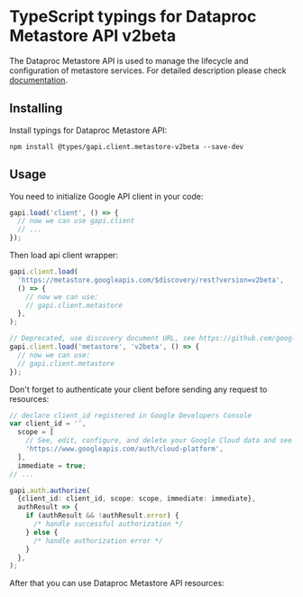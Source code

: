 # TypeScript typings for Dataproc Metastore API v2beta

The Dataproc Metastore API is used to manage the lifecycle and configuration of metastore services.
For detailed description please check [documentation](https://cloud.google.com/dataproc-metastore/docs).

## Installing

Install typings for Dataproc Metastore API:

```
npm install @types/gapi.client.metastore-v2beta --save-dev
```

## Usage

You need to initialize Google API client in your code:

```typescript
gapi.load('client', () => {
  // now we can use gapi.client
  // ...
});
```

Then load api client wrapper:

```typescript
gapi.client.load(
  'https://metastore.googleapis.com/$discovery/rest?version=v2beta',
  () => {
    // now we can use:
    // gapi.client.metastore
  },
);
```

```typescript
// Deprecated, use discovery document URL, see https://github.com/google/google-api-javascript-client/blob/master/docs/reference.md#----gapiclientloadname----version----callback--
gapi.client.load('metastore', 'v2beta', () => {
  // now we can use:
  // gapi.client.metastore
});
```

Don't forget to authenticate your client before sending any request to resources:

```typescript
// declare client_id registered in Google Developers Console
var client_id = '',
  scope = [
    // See, edit, configure, and delete your Google Cloud data and see the email address for your Google Account.
    'https://www.googleapis.com/auth/cloud-platform',
  ],
  immediate = true;
// ...

gapi.auth.authorize(
  {client_id: client_id, scope: scope, immediate: immediate},
  authResult => {
    if (authResult && !authResult.error) {
      /* handle successful authorization */
    } else {
      /* handle authorization error */
    }
  },
);
```

After that you can use Dataproc Metastore API resources: <!-- TODO: make this work for multiple namespaces -->

```typescript

```
